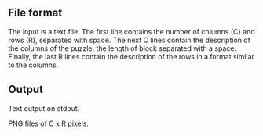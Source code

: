 ## File format

The input is a text file. The first line contains the number of columns (C) and rows (R), separated with space. The next C lines contain the description of the columns of the puzzle: the length of block separated with a space. Finally, the last R lines contain the description of the rows in a format similar to the columns.

## Output

Text output on stdout.

PNG files of C x R pixels.
